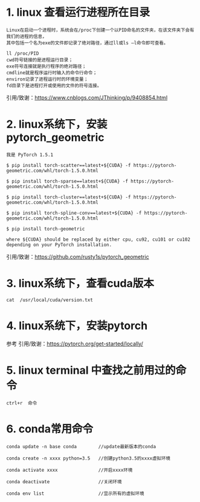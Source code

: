 # 1. linux 查看运行进程所在目录

    Linux在启动一个进程时，系统会在/proc下创建一个以PID命名的文件夹，在该文件夹下会有我们的进程的信息，
    其中包括一个名为exe的文件即记录了绝对路径，通过ll或ls –l命令即可查看。

    ll /proc/PID
    cwd符号链接的是进程运行目录；
    exe符号连接就是执行程序的绝对路径；
    cmdline就是程序运行时输入的命令行命令；
    environ记录了进程运行时的环境变量； 
    fd目录下是进程打开或使用的文件的符号连接。

  引用/致谢：https://www.cnblogs.com/JThinking/p/9408854.html

# 2. linux系统下，安装pytorch_geometric

    我是 PyTorch 1.5.1

    $ pip install torch-scatter==latest+${CUDA} -f https://pytorch-geometric.com/whl/torch-1.5.0.html

    $ pip install torch-sparse==latest+${CUDA} -f https://pytorch-geometric.com/whl/torch-1.5.0.html

    $ pip install torch-cluster==latest+${CUDA} -f https://pytorch-geometric.com/whl/torch-1.5.0.html

    $ pip install torch-spline-conv==latest+${CUDA} -f https://pytorch-geometric.com/whl/torch-1.5.0.html

    $ pip install torch-geometric

    where ${CUDA} should be replaced by either cpu, cu92, cu101 or cu102 depending on your PyTorch installation.

  引用/致谢：https://github.com/rusty1s/pytorch_geometric

# 3. linux系统下，查看cuda版本

    cat  /usr/local/cuda/version.txt

# 4. linux系统下，安装pytorch

参考 引用/致谢：https://pytorch.org/get-started/locally/

# 5. linux terminal 中查找之前用过的命令

    ctrl+r  命令

# 6. conda常用命令

    conda update -n base conda        //update最新版本的conda

    conda create -n xxxx python=3.5   //创建python3.5的xxxx虚拟环境

    conda activate xxxx               //开启xxxx环境

    conda deactivate                  //关闭环境

    conda env list                    //显示所有的虚拟环境

